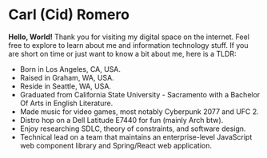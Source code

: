 # Carl (Cid) Romero

**Hello, World!**
Thank you for visiting my digital space on the internet.
Feel free to explore to learn about me and information technology stuff.
If you are short on time or just want to know a bit about me, here is a TLDR:

- Born in Los Angeles, CA, USA.
- Raised in Graham, WA, USA.
- Reside in Seattle, WA, USA.
- Graduated from California State University - Sacramento with a Bachelor Of Arts in English Literature.
- Made music for video games, most notably Cyberpunk 2077 and UFC 2.
- Distro hop on a Dell Latitude E7440 for fun (mainly Arch btw).
- Enjoy researching SDLC, theory of constraints, and software design.
- Technical lead on a team that maintains an enterprise-level JavaScript web component library and Spring/React web application.

